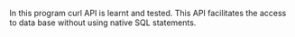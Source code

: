 In this program curl API is learnt and tested. This API facilitates the access to data base without using native SQL statements.

